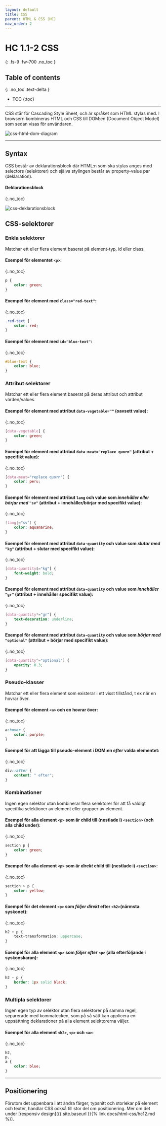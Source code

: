 ```yaml
---
layout: default
title: CSS
parent: HTML & CSS (HC)
nav_order: 2
---
```


# HC 1.1-2 CSS
{: .fs-9 .fw-700 .no_toc }

## Table of contents
{: .no_toc .text-delta }

- TOC
{:toc}

---

CSS står för Cascading Style Sheet, och är språket som HTML stylas med. I browsern kombineras HTML och CSS till DOM:en (Document Object Model) som sedan visas för användaren.

![css-html-dom-diagram](../assets/css.png)

---

## Syntax

CSS består av deklarationsblock där HTML:n som ska stylas anges med selectors (selektorer) och själva stylingen består av property-value par (deklaration).

#### Deklarationsblock
{:.no_toc}

![css-deklarationsblock](../assets/css-declaration.png)

## CSS-selektorer

### Enkla selektorer

Matchar ett eller flera element baserat på element-typ, id eller class.

#### Exempel för elementet `<p>`: 
{:.no_toc}
```css
p {
    color: green;
}
```
#### Exempel för element med `class="red-text"`:
{:.no_toc}
```css
.red-text {
    color: red;
}
```
#### Exempel för element med `id="blue-text"`:
{:.no_toc}
```css
#blue-text {
    color: blue;
}
```

### Attribut selektorer

Matchar ett eller flera element baserat på deras attribut och attribut värden/values.

#### Exempel för element med attribut `data-vegetable=""` (oavsett value):
{:.no_toc}
```css
[data-vegetable] {
    color: green;
}
```
#### Exempel för element med attribut `data-meat="replace quorn"` (attribut + specifikt value):
{:.no_toc}
```css
[data-meat="replace quorn"] {
    color: peru;
}
```
#### Exempel för element med attribut `lang` och value som *innehåller eller börjar med* `"sv"` (attribut + innehåller/börjar med specifikt value):
{:.no_toc}
```css
[lang|="sv"] {
    color: aquamarine;
}
```
#### Exempel för element med attribut `data-quantity` och value som *slutar med* `"kg"` (attribut + slutar med specifikt value):
{:.no_toc}
```css
[data-quantity$="kg"] {
    font-weight: bold;
}
```
#### Exempel för element med attribut `data-quantity` och value som *innehåller* `"gr"` (attribut + innehåller specifikt value):
{:.no_toc}
```css
[data-quantity*="gr"] {
    text-decoration: underline;
}
```
#### Exempel för element med attribut `data-quantity` och value som *börjar med* `"optional"` (attribut + börjar med specifikt value):
{:.no_toc}
```css
[data-quantity^="optional"] {
    opacity: 0.3;
}
```

### Pseudo-klasser

Matchar ett eller flera element som existerar i ett visst tillstånd, t ex när en hovrar över.

#### Exempel för element `<a>` och en hovrar över:
{:.no_toc}
```css
a:hover {
    color: purple;
}
```
#### Exempel för att lägga till pseudo-element i DOM:en *efter* valda elementet:
{:.no_toc}
```css
div::after {
    content: " efter";
}
```

### Kombinationer

Ingen egen selektor utan kombinerar flera selektorer för att få väldigt specifika selektioner av element eller grupper av element.

#### Exempel för alla element `<p>` som är child till (nestlade i) `<section>` (och alla child under):
{:.no_toc}
```css
section p {
    color: green;
}
```
#### Exempel för alla element `<p>` som är *direkt* child till (nestlade i) `<section>`:
{:.no_toc}
```css
section > p {
    color: yellow;
}
```
#### Exempel för det element `<p>` som *följer direkt* efter `<h2>`(närmsta syskonet):
{:.no_toc}
```css
h2 + p {
    text-transformation: uppercase;
}
```
#### Exempel för alla element `<p>` som *följer efter* `<p>` (alla efterföljande i syskonskaran):
{:.no_toc}
```css
h2 ~ p {
    border: 1px solid black;
}
```

### Multipla selektorer

Ingen egen typ av selektor utan flera selektorer på samma regel, separerade med kommatecken, som på så sätt kan applicera en uppsättning deklarationer på alla element selektorerna väljer.

#### Exempel för alla element `<h2>`, `<p>` och `<a>`:
{:.no_toc}
```css
h2,
p,
a {
    color: blue;
}
```

---

## Positionering

Förutom det uppenbara i att ändra färger, typsnitt och storlekar på element och texter, handlar CSS också till stor del om positionering. Mer om det under [responsiv design]({{ site.baseurl }}{% link docs/html-css/hc12.md %}).

